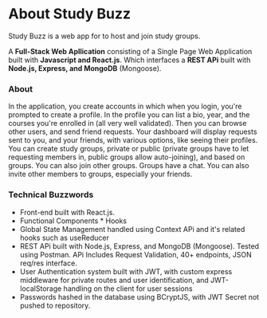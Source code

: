# About Study Buzz

Study Buzz is a web app for to host and join study groups. 

A **Full-Stack Web Apllication** consisting of a Single Page Web Application built with **Javascript and React.js**. Which interfaces a **REST APi** built with **Node.js, Express, and MongoDB** (Mongoose).


### About

In the application, you create accounts in which when you login, you're prompted to create a profile. In the profile you can list a bio, year, and the courses you're enrolled in (all very well validated). Then you can browse other users, and send friend requests. Your dashboard will display requests sent to you, and your friends, with various options, like seeing their profiles. You can create study groups, private or public (private groups have to let requesting members in, public groups allow auto-joining), and based on groups. You can also join other groups. Groups have a chat. You can also invite other members to groups, especially your friends.

### Technical Buzzwords

* Front-end built with React.js.
* Functional Components * Hooks
* Global State Management handled using Context APi and it's related hooks such as useReducer 
* REST APi built with Node.js, Express, and MongoDB (Mongoose). Tested using Postman. APi Includes Request Validation, 40+ endpoints, JSON req/res interface.
* User Authentication system built with JWT, with custom express middleware for private routes and user identification, and JWT-localStorage handling on the client for user sessions
* Passwords hashed in the database using BCryptJS, with JWT Secret not pushed to repository.
